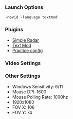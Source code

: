 ### Launch Options
```
-novid -language textmod
```

### Plugins
- [Simple Radar](http://simpleradar.com/)
- [Text Mod](https://gist.github.com/xPaw/056b29be7ae9c143ed623a9c4c10cf50)
- [Practice config](https://gist.github.com/xPaw/4681640268dfde474ccb)

### Video Settings

### Other Settings
- Windows Sensitivity: 6/11
- Mouse DPI: 1600
- Mouse Polling Rate: 1000hz
- 1920x1080
- FOV X: 106
- FOV Y: 74
